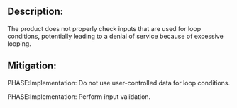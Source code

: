 ## Description:

The product does not properly check inputs that are used for loop conditions, potentially leading to a denial of service because of excessive looping.



## Mitigation:


PHASE:Implementation:
Do not use user-controlled data for loop conditions.

PHASE:Implementation:
Perform input validation.

